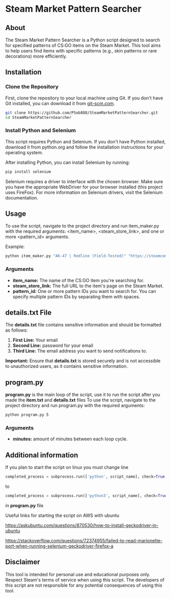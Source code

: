 # Steam Market Pattern Searcher

## About
The Steam Market Pattern Searcher is a Python script designed to search for specified patterns of CS:GO items on the Steam Market. This tool aims to help users find items with specific patterns (e.g., skin patterns or rare decorations) more efficiently.

## Installation

### Clone the Repository

First, clone the repository to your local machine using Git. If you don't have Git installed, you can download it from [git-scm.com](https://git-scm.com/).

```bash
git clone https://github.com/PSob888/SteamMarketPatternSearcher.git
cd SteamMarketPatternSearcher
```

### Install Python and Selenium
This script requires Python and Selenium. If you don't have Python installed, download it from python.org and follow the installation instructions for your operating system.

After installing Python, you can install Selenium by running:

```bash
pip install selenium
```

Selenium requires a driver to interface with the chosen browser. Make sure you have the appropriate WebDriver for your browser installed (this project uses FireFox). For more information on Selenium drivers, visit the Selenium documentation.

## Usage
To use the script, navigate to the project directory and run item_maker.py with the required arguments: <item_name>, <steam_store_link>, and one or more <pattern_id> arguments.

Example:

```bash
python item_maker.py "AK-47 | Redline (Field-Tested)" "https://steamcommunity.com/market/listings/730/AK-47%20|%20Redline%20(Field-Tested)" 101 102 103
```
### Arguments
- **item_name:** The name of the CS:GO item you're searching for.
- **steam_store_link:** The full URL to the item's page on the Steam Market.
- **pattern_id:** One or more pattern IDs you want to search for. You can specify multiple pattern IDs by separating them with spaces.

## details.txt File
The **details.txt** file contains sensitive information and should be formatted as follows:
1. **First Line:** Your email
2. **Second Line:** password for your email
3. **Third Line:** The email address you want to send notifications to.

**Important:** Ensure that **details.txt** is stored securely and is not accessible to unauthorized users, as it contains sensitive information.

## program.py
**program.py** is the main loop of the script, use it to run the script after you made the **item.txt** and **details.txt** files
To use the script, navigate to the project directory and run program.py with the required arguments: <minutes>

```bash
python program.py 5
```
### Arguments
- **minutes:** amount of minutes between each loop cycle.

## Additional information
If you plan to start the script on linux you must change line
```py
completed_process = subprocess.run(['python', script_name], check=True, text=True)
```
to
```py
completed_process = subprocess.run(['python3', script_name], check=True, text=True)
```
in **program.py** file

Useful links for starting the script on AWS with ubuntu

https://askubuntu.com/questions/870530/how-to-install-geckodriver-in-ubuntu

https://stackoverflow.com/questions/72374955/failed-to-read-marionette-port-when-running-selenium-geckodriver-firefox-a

## Disclaimer
This tool is intended for personal use and educational purposes only. Respect Steam's terms of service when using this script. The developers of this script are not responsible for any potential consequences of using this tool.
